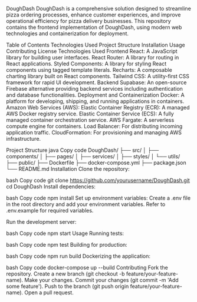 DoughDash
DoughDash is a comprehensive solution designed to streamline pizza ordering processes, enhance customer experiences, and improve operational efficiency for pizza delivery businesses. This repository contains the frontend implementation of DoughDash, using modern web technologies and containerization for deployment.

Table of Contents
Technologies Used
Project Structure
Installation
Usage
Contributing
License
Technologies Used
Frontend
React: A JavaScript library for building user interfaces.
React Router: A library for routing in React applications.
Styled Components: A library for styling React components using tagged template literals.
Recharts: A composable charting library built on React components.
Tailwind CSS: A utility-first CSS framework for rapid UI development.
Backend
Supabase: An open-source Firebase alternative providing backend services including authentication and database functionalities.
Deployment and Containerization
Docker: A platform for developing, shipping, and running applications in containers.
Amazon Web Services (AWS):
Elastic Container Registry (ECR): A managed AWS Docker registry service.
Elastic Container Service (ECS): A fully managed container orchestration service.
AWS Fargate: A serverless compute engine for containers.
Load Balancer: For distributing incoming application traffic.
CloudFormation: For provisioning and managing AWS infrastructure.

Project Structure
java
Copy code
DoughDash/
├── src/
│   ├── components/
│   ├── pages/
│   ├── services/
│   ├── styles/
│   └── utils/
├── public/
├── Dockerfile
├── docker-compose.yml
├── package.json
└── README.md
Installation
Clone the repository:

bash
Copy code
git clone https://github.com/yourusername/DoughDash.git
cd DoughDash
Install dependencies:

bash
Copy code
npm install
Set up environment variables:
Create a .env file in the root directory and add your environment variables. Refer to .env.example for required variables.

Run the development server:

bash
Copy code
npm start
Usage
Running tests:

bash
Copy code
npm test
Building for production:

bash
Copy code
npm run build
Dockerizing the application:

bash
Copy code
docker-compose up --build
Contributing
Fork the repository.
Create a new branch (git checkout -b feature/your-feature-name).
Make your changes.
Commit your changes (git commit -m 'Add some feature').
Push to the branch (git push origin feature/your-feature-name).
Open a pull request.

